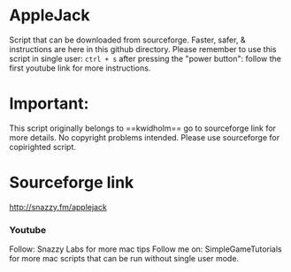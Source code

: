 # AppleJack
Script that can be downloaded from sourceforge. Faster, safer, &amp; instructions are here in this github directory.
Please remember to use this script in single user:
`ctrl + s` after pressing the "power button":
follow the first youtube link for more instructions.


# Important: 
This script originally belongs to ==kwidholm== go to sourceforge link for more details.
No copyright problems intended. Please use sourceforge for copirighted script.

# Sourceforge link
http://snazzy.fm/applejack

### Youtube
Follow: Snazzy Labs for more mac tips
Follow me on: SimpleGameTutorials for more mac scripts that can be run without single user mode.
